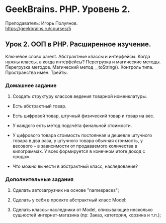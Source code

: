 # GeekBrains. PHP. Уровень 2.
Преподаватель: Игорь Полуянов.
<br>https://geekbrains.ru/courses/5

## Урок 2. ООП в PHP. Расширенное изучение.
Ключевое слово parent. Абстрактные классы и интерфейсы. Когда нужны классы, а когда интерфейсы? Перегрузка и магические методы. Перегрузка методов. Магический метод __toString(). Контроль типа. Пространства имён. Трейты.

### Домашнее задание

1. Создать структуру классов ведения товарной номенклатуры.

- Есть абстрактный товар.

- Есть цифровой товар, штучный физический товар и товар на вес.

- У каждого есть метод подсчёта финальной стоимости.

- У цифрового товара стоимость постоянная и дешевле штучного товара в два раза, у штучного товара обычная стоимость, у весового – в зависимости от продаваемого количества в килограммах. У всех формируется в конечном итоге доход с продаж.

- Что можно вынести в абстрактный класс, наследование?

### Дополнительные задания

1. Сделать автозагрузчик на основе "namespaces";

2. Сделать у себя в проекте абстрактный класс Model:

3. Сделать классы-наследники от Model, описывающие несколько
сущностей интернет-магазина (пр: Заказ, категория, корзина и т.п.);